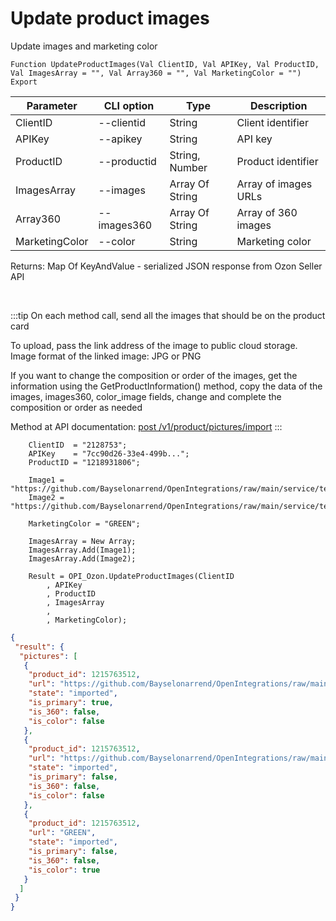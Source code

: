 ﻿---
sidebar_position: 9
---

# Update product images
 Update images and marketing color



`Function UpdateProductImages(Val ClientID, Val APIKey, Val ProductID, Val ImagesArray = "", Val Array360 = "", Val MarketingColor = "") Export`

  | Parameter | CLI option | Type | Description |
  |-|-|-|-|
  | ClientID | --clientid | String | Client identifier |
  | APIKey | --apikey | String | API key |
  | ProductID | --productid | String, Number | Product identifier |
  | ImagesArray | --images | Array Of String | Array of images URLs |
  | Array360 | --images360 | Array Of String | Array of 360 images |
  | MarketingColor | --color | String | Marketing color |

  
  Returns:  Map Of KeyAndValue - serialized JSON response from Ozon Seller API

<br/>

:::tip
On each method call, send all the images that should be on the product card

 To upload, pass the link address of the image to public cloud storage. Image format of the linked image: JPG or PNG

 If you want to change the composition or order of the images, get the information using the GetProductInformation() method, copy the data of the images, images360, color_image fields, change and complete the composition or order as needed

 Method at API documentation: [post /v1/product/pictures/import](https://docs.ozon.ru/api/seller/#operation/ProductAPI_ProductImportPictures)
:::
<br/>


```bsl title="Code example"
    ClientID  = "2128753";
    APIKey    = "7cc90d26-33e4-499b...";
    ProductID = "1218931806";

    Image1 = "https://github.com/Bayselonarrend/OpenIntegrations/raw/main/service/test_data/picture.jpg";
    Image2 = "https://github.com/Bayselonarrend/OpenIntegrations/raw/main/service/test_data/picture2.jpg";

    MarketingColor = "GREEN";

    ImagesArray = New Array;
    ImagesArray.Add(Image1);
    ImagesArray.Add(Image2);

    Result = OPI_Ozon.UpdateProductImages(ClientID
        , APIKey
        , ProductID
        , ImagesArray
        ,
        , MarketingColor);
```
 



```json title="Result"
{
 "result": {
  "pictures": [
   {
    "product_id": 1215763512,
    "url": "https://github.com/Bayselonarrend/OpenIntegrations/raw/main/service/test_data/picture.jpg",
    "state": "imported",
    "is_primary": true,
    "is_360": false,
    "is_color": false
   },
   {
    "product_id": 1215763512,
    "url": "https://github.com/Bayselonarrend/OpenIntegrations/raw/main/service/test_data/picture2.jpg",
    "state": "imported",
    "is_primary": false,
    "is_360": false,
    "is_color": false
   },
   {
    "product_id": 1215763512,
    "url": "GREEN",
    "state": "imported",
    "is_primary": false,
    "is_360": false,
    "is_color": true
   }
  ]
 }
}
```
